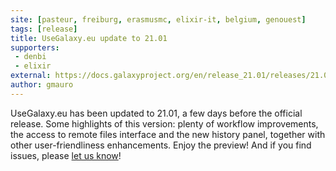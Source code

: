 ```yaml
---
site: [pasteur, freiburg, erasmusmc, elixir-it, belgium, genouest]
tags: [release]
title: UseGalaxy.eu update to 21.01
supporters:
 - denbi
 - elixir
external: https://docs.galaxyproject.org/en/release_21.01/releases/21.01_announce_user.html
author: gmauro
---
```


UseGalaxy.eu has been updated to 21.01, a few days before the official release. Some highlights of this version: plenty of workflow improvements, the access to remote files interface and the new history panel, together with other user-friendliness enhancements. Enjoy the preview! And if you find issues, please [let us know](mailto:contact@usegalaxy.eu)!
